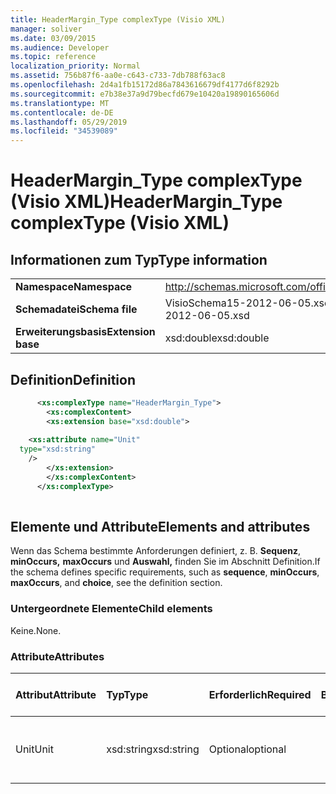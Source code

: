 ```yaml
---
title: HeaderMargin_Type complexType (Visio XML)
manager: soliver
ms.date: 03/09/2015
ms.audience: Developer
ms.topic: reference
localization_priority: Normal
ms.assetid: 756b87f6-aa0e-c643-c733-7db788f63ac8
ms.openlocfilehash: 2d4a1fb15172d86a7843616679df4177d6f8292b
ms.sourcegitcommit: e7b38e37a9d79becfd679e10420a19890165606d
ms.translationtype: MT
ms.contentlocale: de-DE
ms.lasthandoff: 05/29/2019
ms.locfileid: "34539089"
---
```

# <a name="headermargin_type-complextype-visio-xml"></a><span data-ttu-id="5cb43-102">HeaderMargin_Type complexType (Visio XML)</span><span class="sxs-lookup"><span data-stu-id="5cb43-102">HeaderMargin_Type complexType (Visio XML)</span></span>

## <a name="type-information"></a><span data-ttu-id="5cb43-103">Informationen zum Typ</span><span class="sxs-lookup"><span data-stu-id="5cb43-103">Type information</span></span>

|||
|:-----|:-----|
|<span data-ttu-id="5cb43-104">**Namespace**</span><span class="sxs-lookup"><span data-stu-id="5cb43-104">**Namespace**</span></span> <br/> |http://schemas.microsoft.com/office/visio/2011/1/core  <br/> |
|<span data-ttu-id="5cb43-105">**Schemadatei**</span><span class="sxs-lookup"><span data-stu-id="5cb43-105">**Schema file**</span></span> <br/> |<span data-ttu-id="5cb43-106">VisioSchema15-2012-06-05.xsd</span><span class="sxs-lookup"><span data-stu-id="5cb43-106">VisioSchema15-2012-06-05.xsd</span></span>  <br/> |
|<span data-ttu-id="5cb43-107">**Erweiterungsbasis**</span><span class="sxs-lookup"><span data-stu-id="5cb43-107">**Extension base**</span></span> <br/> |<span data-ttu-id="5cb43-108">xsd:double</span><span class="sxs-lookup"><span data-stu-id="5cb43-108">xsd:double</span></span>  <br/> |
   
## <a name="definition"></a><span data-ttu-id="5cb43-109">Definition</span><span class="sxs-lookup"><span data-stu-id="5cb43-109">Definition</span></span>

```XML
      <xs:complexType name="HeaderMargin_Type">
        <xs:complexContent>
        <xs:extension base="xsd:double">
      
    <xs:attribute name="Unit"
  type="xsd:string"
    />
        </xs:extension>
        </xs:complexContent>
      </xs:complexType>
      
```

## <a name="elements-and-attributes"></a><span data-ttu-id="5cb43-110">Elemente und Attribute</span><span class="sxs-lookup"><span data-stu-id="5cb43-110">Elements and attributes</span></span>

<span data-ttu-id="5cb43-111">Wenn das Schema bestimmte Anforderungen definiert, z. B. **Sequenz**, **minOccurs,** **maxOccurs** und **Auswahl,** finden Sie im Abschnitt Definition.</span><span class="sxs-lookup"><span data-stu-id="5cb43-111">If the schema defines specific requirements, such as **sequence**, **minOccurs**, **maxOccurs**, and **choice**, see the definition section.</span></span> 
  
### <a name="child-elements"></a><span data-ttu-id="5cb43-112">Untergeordnete Elemente</span><span class="sxs-lookup"><span data-stu-id="5cb43-112">Child elements</span></span>

<span data-ttu-id="5cb43-113">Keine.</span><span class="sxs-lookup"><span data-stu-id="5cb43-113">None.</span></span>
  
### <a name="attributes"></a><span data-ttu-id="5cb43-114">Attribute</span><span class="sxs-lookup"><span data-stu-id="5cb43-114">Attributes</span></span>

|<span data-ttu-id="5cb43-115">**Attribut**</span><span class="sxs-lookup"><span data-stu-id="5cb43-115">**Attribute**</span></span>|<span data-ttu-id="5cb43-116">**Typ**</span><span class="sxs-lookup"><span data-stu-id="5cb43-116">**Type**</span></span>|<span data-ttu-id="5cb43-117">**Erforderlich**</span><span class="sxs-lookup"><span data-stu-id="5cb43-117">**Required**</span></span>|<span data-ttu-id="5cb43-118">**Beschreibung**</span><span class="sxs-lookup"><span data-stu-id="5cb43-118">**Description**</span></span>|<span data-ttu-id="5cb43-119">**Mögliche Werte**</span><span class="sxs-lookup"><span data-stu-id="5cb43-119">**Possible values**</span></span>|
|:-----|:-----|:-----|:-----|:-----|
|<span data-ttu-id="5cb43-120">Unit</span><span class="sxs-lookup"><span data-stu-id="5cb43-120">Unit</span></span>  <br/> |<span data-ttu-id="5cb43-121">xsd:string</span><span class="sxs-lookup"><span data-stu-id="5cb43-121">xsd:string</span></span>  <br/> |<span data-ttu-id="5cb43-122">Optional</span><span class="sxs-lookup"><span data-stu-id="5cb43-122">optional</span></span>  <br/> ||<span data-ttu-id="5cb43-123">Werte des xsd:string-Typs.</span><span class="sxs-lookup"><span data-stu-id="5cb43-123">Values of the xsd:string type.</span></span>  <br/> |
   

